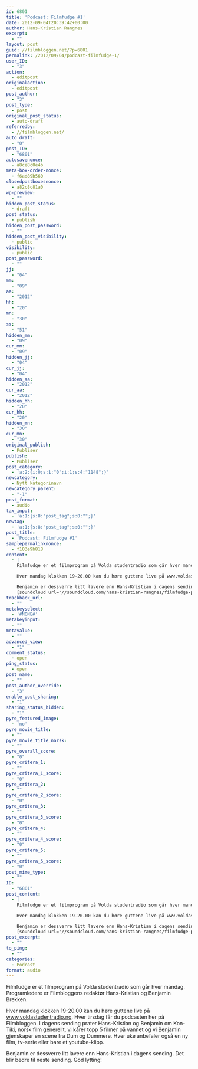 ```yaml
---
id: 6801
title: 'Podcast: Filmfudge #1'
date: 2012-09-04T20:39:42+00:00
author: Hans-Kristian Rangnes
excerpt:
  - ""
layout: post
guid: //filmbloggen.net/?p=6801
permalink: /2012/09/04/podcast-filmfudge-1/
user_ID:
  - "3"
action:
  - editpost
originalaction:
  - editpost
post_author:
  - "3"
post_type:
  - post
original_post_status:
  - auto-draft
referredby:
  - //filmbloggen.net/
auto_draft:
  - "0"
post_ID:
  - "6801"
autosavenonce:
  - a8ce8c0e4b
meta-box-order-nonce:
  - f6ad89b560
closedpostboxesnonce:
  - a82c8c81a0
wp-preview:
  - ""
hidden_post_status:
  - draft
post_status:
  - publish
hidden_post_password:
  - ""
hidden_post_visibility:
  - public
visibility:
  - public
post_password:
  - ""
jj:
  - "04"
mm:
  - "09"
aa:
  - "2012"
hh:
  - "20"
mn:
  - "30"
ss:
  - "51"
hidden_mm:
  - "09"
cur_mm:
  - "09"
hidden_jj:
  - "04"
cur_jj:
  - "04"
hidden_aa:
  - "2012"
cur_aa:
  - "2012"
hidden_hh:
  - "20"
cur_hh:
  - "20"
hidden_mn:
  - "30"
cur_mn:
  - "30"
original_publish:
  - Publiser
publish:
  - Publiser
post_category:
  - 'a:2:{i:0;s:1:"0";i:1;s:4:"1148";}'
newcategory:
  - Nytt kategorinavn
newcategory_parent:
  - "-1"
post_format:
  - audio
tax_input:
  - 'a:1:{s:8:"post_tag";s:0:"";}'
newtag:
  - 'a:1:{s:8:"post_tag";s:0:"";}'
post_title:
  - 'Podcast: Filmfudge #1'
samplepermalinknonce:
  - f103e9b818
content:
  - |
    Filmfudge er et filmprogram på Volda studentradio som går hver mandag. Programledere er Filmbloggens redaktør Hans-Kristian og Benjamin Brekken.

    Hver mandag klokken 19-20.00 kan du høre guttene live på www.voldastudentradio.no. Hver tirsdag får du podcasten her på Filmbloggen. I dagens sending prater Hans-Kristian og Benjamin om Kon-Tiki, norsk film generellt, vi kårer topp 5 filmer på vannet og vi Benjamin gjenskaper en scene fra Dum og Dummere. Hver uke anbefaler også en ny film, tv-serie eller bare et youtube-klipp.

    Benjamin er dessverre litt lavere enn Hans-Kristian i dagens sending. Det blir bedre til neste sending. God lytting!
    [soundcloud url="//soundcloud.com/hans-kristian-rangnes/filmfudge-podcast-av-f-rste" comments="true" auto_play="false" color="ff7700" width="100%" height="81"]
trackback_url:
  - ""
metakeyselect:
  - '#NONE#'
metakeyinput:
  - ""
metavalue:
  - ""
advanced_view:
  - "1"
comment_status:
  - open
ping_status:
  - open
post_name:
  - ""
post_author_override:
  - "3"
enable_post_sharing:
  - "1"
sharing_status_hidden:
  - "1"
pyre_featured_image:
  - 'no'
pyre_movie_title:
  - ""
pyre_movie_title_norsk:
  - ""
pyre_overall_score:
  - "0"
pyre_critera_1:
  - ""
pyre_critera_1_score:
  - "0"
pyre_critera_2:
  - ""
pyre_critera_2_score:
  - "0"
pyre_critera_3:
  - ""
pyre_critera_3_score:
  - "0"
pyre_critera_4:
  - ""
pyre_critera_4_score:
  - "0"
pyre_critera_5:
  - ""
pyre_critera_5_score:
  - "0"
post_mime_type:
  - ""
ID:
  - "6801"
post_content:
  - |
    Filmfudge er et filmprogram på Volda studentradio som går hver mandag. Programledere er Filmbloggens redaktør Hans-Kristian og Benjamin Brekken.

    Hver mandag klokken 19-20.00 kan du høre guttene live på www.voldastudentradio.no. Hver tirsdag får du podcasten her på Filmbloggen. I dagens sending prater Hans-Kristian og Benjamin om Kon-Tiki, norsk film generellt, vi kårer topp 5 filmer på vannet og vi Benjamin gjenskaper en scene fra Dum og Dummere. Hver uke anbefaler også en ny film, tv-serie eller bare et youtube-klipp.

    Benjamin er dessverre litt lavere enn Hans-Kristian i dagens sending. Det blir bedre til neste sending. God lytting!
    [soundcloud url="//soundcloud.com/hans-kristian-rangnes/filmfudge-podcast-av-f-rste" comments="true" auto_play="false" color="ff7700" width="100%" height="81"]
post_excerpt:
  - ""
to_ping:
  - ""
categories:
  - Podcast
format: audio
---
```

Filmfudge er et filmprogram på Volda studentradio som går hver mandag. Programledere er Filmbloggens redaktør Hans-Kristian og Benjamin Brekken.

Hver mandag klokken 19-20.00 kan du høre guttene live på www.voldastudentradio.no. Hver tirsdag får du podcasten her på Filmbloggen. I dagens sending prater Hans-Kristian og Benjamin om Kon-Tiki, norsk film generellt, vi kårer topp 5 filmer på vannet og vi Benjamin gjenskaper en scene fra Dum og Dummere. Hver uke anbefaler også en ny film, tv-serie eller bare et youtube-klipp.

Benjamin er dessverre litt lavere enn Hans-Kristian i dagens sending. Det blir bedre til neste sending. God lytting!
